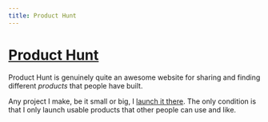 ```yaml
---
title: Product Hunt
---
```


# [Product Hunt](https://www.producthunt.com)

Product Hunt is genuinely quite an awesome website for sharing and finding different _products_ that people have built.

Any project I make, be it small or big, I [launch it there](https://www.producthunt.com/@nikitavoloboev/made). The only condition is that I only launch usable products that other people can use and like.
